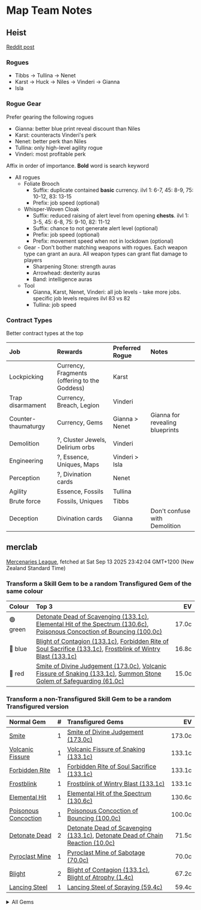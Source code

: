 # Map Team Notes

## Heist

[Reddit post](https://www.reddit.com/r/pathofexile/comments/t9l76f/big_guide_to_heist_how_i_made_a_mirror_in_a_week/)

### Rogues

- Tibbs -> Tullina -> Nenet
- Karst -> Huck -> Niles -> Vinderi -> Gianna
- Isla

### Rogue Gear

Prefer gearing the following rogues

- Gianna: better blue print reveal discount than Niles
- Karst: counteracts Vinderi's perk
- Nenet: better perk than Niles
- Tullina: only high-level agility rogue
- Vinderi: most profitable perk

Affix in order of importance. **Bold** word is search keyword

- All rogues
  - Foliate Brooch
    - Suffix: duplicate contained **basic** currency. ilvl 1: 6-7, 45: 8-9, 75:
      10-12, 83: 13-15
    - Prefix: job speed (optional)
  - Whisper-Woven Cloak
    - Suffix: reduced raising of alert level from opening **chests**. ilvl 1:
      3-5, 45: 6-8, 75: 9-10, 82: 11-12
    - Suffix: chance to not generate alert level (optional)
    - Prefix: job speed (optional)
    - Prefix: movement speed when not in lockdown (optional)
  - Gear - Don't bother matching weapons with rogues. Each weapon type can grant
    an aura. All weapon types can grant flat damage to players
    - Sharpening Stone: strength auras
    - Arrowhead: dexterity auras
    - Band: intelligence auras
  - Tool
    - Gianna, Karst, Nenet, Vinderi: all job levels - take more jobs. specific
      job levels requires ilvl 83 vs 82
    - Tullina: job speed

### Contract Types

Better contract types at the top

| Job                 | Rewards                                       | Preferred Rogue | Notes                           |
| :------------------ | :-------------------------------------------- | :-------------- | :------------------------------ |
| Lockpicking         | Currency, Fragments (offering to the Goddess) | Karst           |                                 |
| Trap disarmament    | Currency, Breach, Legion                      | Vinderi         |                                 |
| Counter-thaumaturgy | Currency, Gems                                | Gianna > Nenet  | Gianna for revealing blueprints |
| Demolition          | ?, Cluster Jewels, Delirium orbs              | Vinderi         |                                 |
| Engineering         | ?, Essence, Uniques, Maps                     | Vinderi > Isla  |                                 |
| Perception          | ?, Divination cards                           | Nenet           |                                 |
| Agility             | Essence, Fossils                              | Tullina         |                                 |
| Brute force         | Fossils, Uniques                              | Tibbs           |                                 |
| Deception           | Divination cards                              | Gianna          | Don't confuse with Demolition   |

## merclab

[Mercenaries League](https://poe.ninja/economy/mercenaries/skill-gems), fetched at Sat Sep 13 2025 23:42:04 GMT+1200 (New Zealand Standard Time)

### Transform a Skill Gem to be a random Transfigured Gem of the same colour

Colour | Top 3 | EV
:- | :- | -:
🟢 green | [Detonate Dead of Scavenging (133.1c)](https://poe.ninja/economy/mercenaries/skill-gems/detonate-dead-of-scavenging-1), [Elemental Hit of the Spectrum (130.6c)](https://poe.ninja/economy/mercenaries/skill-gems/elemental-hit-of-the-spectrum-1), [Poisonous Concoction of Bouncing (100.0c)](https://poe.ninja/economy/mercenaries/skill-gems/poisonous-concoction-of-bouncing-1) | 17.0c
🔵 blue | [Blight of Contagion (133.1c)](https://poe.ninja/economy/mercenaries/skill-gems/blight-of-contagion-1), [Forbidden Rite of Soul Sacrifice (133.1c)](https://poe.ninja/economy/mercenaries/skill-gems/forbidden-rite-of-soul-sacrifice-1), [Frostblink of Wintry Blast (133.1c)](https://poe.ninja/economy/mercenaries/skill-gems/frostblink-of-wintry-blast-1) | 16.8c
🔴 red | [Smite of Divine Judgement (173.0c)](https://poe.ninja/economy/mercenaries/skill-gems/smite-of-divine-judgement-1), [Volcanic Fissure of Snaking (133.1c)](https://poe.ninja/economy/mercenaries/skill-gems/volcanic-fissure-of-snaking-1), [Summon Stone Golem of Safeguarding (61.0c)](https://poe.ninja/economy/mercenaries/skill-gems/summon-stone-golem-of-safeguarding-1) | 15.0c

### Transform a non-Transfigured Skill Gem to be a random Transfigured version

Normal Gem | # | Transfigured Gems | EV
 :- | -: | :- | -: 
[Smite](Smite) | 1 | [Smite of Divine Judgement (173.0c)](https://poe.ninja/economy/mercenaries/skill-gems/smite-of-divine-judgement-1) | 173.0c
[Volcanic Fissure](Volcanic_Fissure) | 1 | [Volcanic Fissure of Snaking (133.1c)](https://poe.ninja/economy/mercenaries/skill-gems/volcanic-fissure-of-snaking-1) | 133.1c
[Forbidden Rite](Forbidden_Rite) | 1 | [Forbidden Rite of Soul Sacrifice (133.1c)](https://poe.ninja/economy/mercenaries/skill-gems/forbidden-rite-of-soul-sacrifice-1) | 133.1c
[Frostblink](Frostblink) | 1 | [Frostblink of Wintry Blast (133.1c)](https://poe.ninja/economy/mercenaries/skill-gems/frostblink-of-wintry-blast-1) | 133.1c
[Elemental Hit](Elemental_Hit) | 1 | [Elemental Hit of the Spectrum (130.6c)](https://poe.ninja/economy/mercenaries/skill-gems/elemental-hit-of-the-spectrum-1) | 130.6c
[Poisonous Concoction](Poisonous_Concoction) | 1 | [Poisonous Concoction of Bouncing (100.0c)](https://poe.ninja/economy/mercenaries/skill-gems/poisonous-concoction-of-bouncing-1) | 100.0c
[Detonate Dead](Detonate_Dead) | 2 | [Detonate Dead of Scavenging (133.1c)](https://poe.ninja/economy/mercenaries/skill-gems/detonate-dead-of-scavenging-1), [Detonate Dead of Chain Reaction (10.0c)](https://poe.ninja/economy/mercenaries/skill-gems/detonate-dead-of-chain-reaction-1) | 71.5c
[Pyroclast Mine](Pyroclast_Mine) | 1 | [Pyroclast Mine of Sabotage (70.0c)](https://poe.ninja/economy/mercenaries/skill-gems/pyroclast-mine-of-sabotage-1) | 70.0c
[Blight](Blight) | 2 | [Blight of Contagion (133.1c)](https://poe.ninja/economy/mercenaries/skill-gems/blight-of-contagion-1), [Blight of Atrophy (1.4c)](https://poe.ninja/economy/mercenaries/skill-gems/blight-of-atrophy-1) | 67.2c
[Lancing Steel](Lancing_Steel) | 1 | [Lancing Steel of Spraying (59.4c)](https://poe.ninja/economy/mercenaries/skill-gems/lancing-steel-of-spraying-1) | 59.4c

<details><summary> All Gems </summary>

```
- 173.0 Smite (1, Smite of Divine Judgement)
- 133.1 Volcanic Fissure (1, Volcanic Fissure of Snaking)
- 133.1 Forbidden Rite (1, Forbidden Rite of Soul Sacrifice)
- 133.1 Frostblink (1, Frostblink of Wintry Blast)
- 130.6 Elemental Hit (1, Elemental Hit of the Spectrum)
- 100.0 Poisonous Concoction (1, Poisonous Concoction of Bouncing)
- 71.5 Detonate Dead (2, Detonate Dead of Scavenging, Detonate Dead of Chain Reaction)
- 70.0 Pyroclast Mine (1, Pyroclast Mine of Sabotage)
- 67.2 Blight (2, Blight of Contagion, Blight of Atrophy)
- 59.4 Lancing Steel (1, Lancing Steel of Spraying)
- 54.5 Firestorm (2, Firestorm of Pelting, Firestorm of Meteors)
- 52.5 Penance Brand (2, Penance Brand of Dissipation, Penance Brand of Conduction)
- 50.0 Cyclone (1, Cyclone of Tumult)
- 45.8 Summon Lightning Golem (1, Summon Lightning Golem of Hordes)
- 40.0 Blink Arrow (2, Blink Arrow of Prismatic Clones, Blink Arrow of Bombarding Clones)
- 38.8 Mirror Arrow (2, Mirror Arrow of Bombarding Clones, Mirror Arrow of Prismatic Clones)
- 33.0 Summon Stone Golem (2, Summon Stone Golem of Safeguarding, Summon Stone Golem of Hordes)
- 31.5 Animate Weapon (2, Animate Weapon of Self Reflection, Animate Weapon of Ranged Arms)
- 31.5 Cremation (2, Cremation of the Volcano, Cremation of Exhuming)
- 30.5 Crackling Lance (2, Crackling Lance of Disintegration, Crackling Lance of Branching)
- 28.4 Righteous Fire (1, Righteous Fire of Arcane Devotion)
- 26.4 Summon Holy Relic (1, Summon Holy Relic of Conviction)
- 25.5 Ethereal Knives (2, Ethereal Knives of the Massacre, Ethereal Knives of Lingering Blades)
- 22.5 Bladefall (2, Bladefall of Volleys, Bladefall of Impaling)
- 22.5 Lacerate (2, Lacerate of Haemorrhage, Lacerate of Butchering)
- 20.0 Frenzy (1, Frenzy of Onslaught)
- 20.0 Flame Surge (1, Flame Surge of Combusting)
- 19.8 Kinetic Blast (1, Kinetic Blast of Clustering)
- 18.0 Viper Strike (1, Viper Strike of the Mamba)
- 18.0 Purifying Flame (1, Purifying Flame of Revelations)
- 17.5 Spark (2, Spark of the Nova, Spark of Unpredictability)
- 15.0 Flicker Strike (1, Flicker Strike of Power)
- 15.0 Summon Skeletons (2, Summon Skeletons of Mages, Summon Skeletons of Archers)
- 14.5 Summon Carrion Golem (2, Summon Carrion Golem of Hordes, Summon Carrion Golem of Scavenging)
- 12.5 Ball Lightning (2, Ball Lightning of Orbiting, Ball Lightning of Static)
- 12.0 Toxic Rain (2, Toxic Rain of Withering, Toxic Rain of Sporeburst)
- 10.9 Ice Nova (2, Ice Nova of Frostbolts, Ice Nova of Deep Freeze)
- 10.6 Kinetic Bolt (1, Kinetic Bolt of Fragmentation)
- 10.6 Summon Raging Spirit (1, Summon Raging Spirit of Enormity)
- 10.5 Summon Chaos Golem (2, Summon Chaos Golem of the Maelström, Summon Chaos Golem of Hordes)
- 10.2 Tornado (3, Tornado of Elemental Turbulence, Tornado Shot of Cloudburst, Tornado Shot)
- 10.1 Bane (1, Bane of Condemnation)
- 10.0 Scourge Arrow (1, Scourge Arrow of Menace)
- 10.0 Discharge (1, Discharge of Misery)
- 10.0 Ice Spear (1, Ice Spear of Splitting)
- 10.0 Lightning Conduit (1, Lightning Conduit of the Heavens)
- 10.0 Lightning Trap (1, Lightning Trap of Sparking)
- 10.0 Power Siphon (1, Power Siphon of the Archmage)
- 10.0 Vortex (1, Vortex of Projection)
- 9.9 Raise Zombie (2, Raise Zombie of Falling, Raise Zombie of Slamming)
- 9.8 Flameblast (2, Flameblast of Celerity, Flameblast of Contraction)
- 9.3 Soulrend (2, Soulrend of Reaping, Soulrend of the Spiral)
- 9.0 Fire Trap (1, Fire Trap of Blasting)
- 9.0 Storm Brand (1, Storm Brand of Indecision)
- 8.6 Void Sphere (1, Void Sphere of Rending)
- 7.5 Volatile Dead (2, Volatile Dead of Confinement, Volatile Dead of Seething)
- 7.5 Lightning Spire Trap (2, Lightning Spire Trap of Zapping, Lightning Spire Trap of Overloading)
- 7.2 Molten Strike (1, Molten Strike of the Zenith)
- 7.1 Divine Ire (2, Divine Ire of Holy Lightning, Divine Ire of Disintegration)
- 7.0 Storm Rain (2, Storm Rain of the Fence, Storm Rain of the Conduit)
- 7.0 Icicle Mine (2, Icicle Mine of Fanning, Icicle Mine of Sabotage)
- 6.8 Summon Flame Golem (2, Summon Flame Golem of Hordes, Summon Flame Golem of the Meteor)
- 6.8 Double Strike (2, Double Strike of Momentum, Double Strike of Impaling)
- 6.8 Contagion (2, Contagion of Subsiding, Contagion of Transference)
- 6.7 Hexblast (2, Hexblast of Havoc, Hexblast of Contradiction)
- 6.5 Ground Slam (1, Ground Slam of Earthshaking)
- 6.3 Arc (5, Arc of Oscillating, Arc of Surging, Arcanist Brand, Arctic Armour, Arcane Cloak)
- 6.3 Incinerate (2, Incinerate of Venting, Incinerate of Expanse)
- 6.1 Rain of Arrows (2, Rain of Arrows of Saturation, Rain of Arrows of Artillery)
- 6.1 Cold Snap (1, Cold Snap of Power)
- 5.8 Stormbind (1, Stormbind of Teleportation)
- 5.6 Ice Trap (1, Ice Trap of Hollowness)
- 5.6 Lightning Strike (1, Lightning Strike of Arcing)
- 5.5 Eye of Winter (2, Eye of Winter of Transience, Eye of Winter of Finality)
- 5.4 Glacial Cascade (1, Glacial Cascade of the Fissure)
- 5.3 Blade Blast (2, Blade Blast of Unloading, Blade Blast of Dagger Detonation)
- 5.3 Summon Ice Golem (2, Summon Ice Golem of Shattering, Summon Ice Golem of Hordes)
- 5.0 Animate Guardian (1, Animate Guardian of Smiting)
- 5.0 Leap Slam (1, Leap Slam of Groundbreaking)
- 5.0 Blade Flurry (1, Blade Flurry of Incision)
- 5.0 Burning Arrow (1, Burning Arrow of Vigour)
- 5.0 Caustic Arrow (1, Caustic Arrow of Poison)
- 5.0 Dual Strike (1, Dual Strike of Ambidexterity)
- 5.0 Frost Blades (1, Frost Blades of Katabasis)
- 5.0 Puncture (1, Puncture of Shanking)
- 5.0 Shrapnel Ballista (1, Shrapnel Ballista of Steel)
- 5.0 Bodyswap (1, Bodyswap of Sacrifice)
- 5.0 Flame Dash (1, Flame Dash of Return)
- 5.0 Frost Bomb (2, Frost Bomb of Instability, Frost Bomb of Forthcoming)
- 5.0 Galvanic Field (1, Galvanic Field of Intensity)
- 5.0 Lightning Tendrils (2, Lightning Tendrils of Escalation, Lightning Tendrils of Eccentricity)
- 5.0 Scorching Ray (1, Scorching Ray of Immolation)
- 4.9 Raise Spectre (1, Raise Spectre of Transience)
- 4.9 Summon Reaper (2, Summon Reaper of Revenants, Summon Reaper of Eviscerating)
- 4.8 Armageddon Brand (2, Armageddon Brand of Recall, Armageddon Brand of Volatility)
- 4.6 Bear Trap (1, Bear Trap of Skewers)
- 4.6 Siege Ballista (1, Siege Ballista of Splintering)
- 4.5 Boneshatter (2, Boneshatter of Carnage, Boneshatter of Complex Trauma)
- 4.5 Essence Drain (2, Essence Drain of Desperation, Essence Drain of Wickedness)
- 4.4 Shield Crush (1, Shield Crush of the Chieftain)
- 4.4 Artillery Ballista (2, Artillery Ballista of Cross Strafe, Artillery Ballista of Focus Fire)
- 4.2 Ice Shot (1, Ice Shot of Penetration)
- 4.0 Consecrated Path (1, Consecrated Path of Endurance)
- 4.0 Infernal Blow (1, Infernal Blow of Immolation)
- 4.0 Rage Vortex (1, Rage Vortex of Berserking)
- 4.0 Tectonic Slam (1, Tectonic Slam of Cataclysm)
- 4.0 Barrage (1, Barrage of Volley Fire)
- 4.0 Lightning Arrow (1, Lightning Arrow of Electrocution)
- 4.0 Snipe (1, Sniper's Mark)
- 3.8 Blade Vortex (1, Blade Vortex of the Scythe)
- 3.8 Wild Strike (1, Wild Strike of Extremes)
- 3.1 Frozen Legion (1, Frozen Legion of Rallying)
- 3.0 Earthshatter (2, Earthshatter of Prominence, Earthshatter of Fragility)
- 3.0 Absolution (1, Absolution of Inspiring)
- 3.0 Bladestorm (1, Bladestorm of Uncertainty)
- 3.0 Earthquake (1, Earthquake of Amplification)
- 3.0 Glacial Hammer (1, Glacial Hammer of Shattering)
- 3.0 Holy Flame Totem (1, Holy Flame Totem of Ire)
- 3.0 Ice Crash (1, Ice Crash of Cadence)
- 3.0 Blade Trap (2, Blade Trap of Laceration, Blade Trap of Greatswords)
- 3.0 Explosive Trap (2, Explosive Trap of Magnitude, Explosive Trap of Shrapnel)
- 3.0 Wither (1, Withering Step)
- 3.0 Perforate (2, Perforate of Duality, Perforate of Bloodshed)
- 2.9 Spectral Throw (1, Spectral Throw of Materialising)
- 2.8 Sunder (1, Sunder of Earthbreaking)
- 2.8 Shattering Steel (1, Shattering Steel of Ammunition)
- 2.7 Galvanic Arrow (2, Galvanic Arrow of Surging, Galvanic Arrow of Energy)
- 2.7 Spectral Shield Throw (1, Spectral Shield Throw of Shattering)
- 2.6 Seismic Trap (1, Seismic Trap of Swells)
- 2.0 Dominating Blow (1, Dominating Blow of Inspiring)
- 2.0 Exsanguinate (1, Exsanguinate of Transmission)
- 1.9 Splitting Steel (1, Splitting Steel of Ammunition)
- 1.0 Cleave (1, Cleave of Rage)
- 1.0 Explosive Concoction (1, Explosive Concoction of Destruction)
- 1.0 Reave (1, Reave of Refraction)
- 1.0 Split Arrow (1, Split Arrow of Splitting)
```

</details>